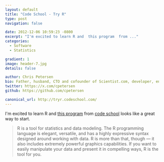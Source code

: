 ```yaml
---
layout: default
title: "Code School - Try R"
type: post
navigation: false

date: 2012-12-06 10:59:23 -0800
excerpt: "I'm excited to learn R and  this program  from ..."
categories:
  - Software
  - Statistics

gradient: 1
image: header-7.jpg
details: false

author: Chris Petersen
bio: Father, husband, CTO and cofounder of Scientist.com, developer, entrepreneur and technologist.
twitter: https://x.com/cpetersen
github: https://github.com/cpetersen

canonical_url: http://tryr.codeschool.com/
---
```



I'm excited to learn R and  [this program](http://tryr.codeschool.com)  from  [code school](http://www.codeschool.com)  looks like a great way to start.

 > R is a tool for statistics and data modeling. The R programming language is elegant, versatile, and has a highly expressive syntax designed around working with data. R is more than that, though — it also includes extremely powerful graphics capabilities. If you want to easily manipulate your data and present it in compelling ways, R is the tool for you.

